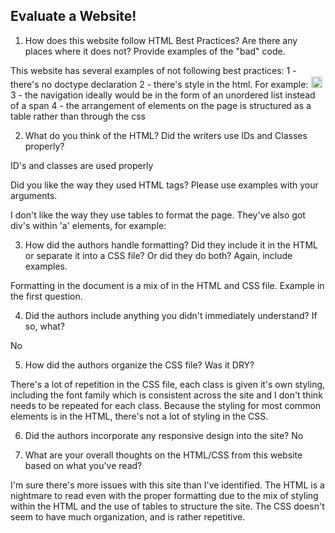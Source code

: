 ## Evaluate a Website! 
 
1) How does this website follow HTML Best Practices? Are there any places where 
it does not?  Provide examples of the "bad" code.

This website has several examples of not following best practices:
1 - there's no doctype declaration
2 - there's style in the html. For example: <img src="y18.gif" width=18 height=18 style="border:1px #ffffff solid;">
3 - the navigation ideally would be in the form of an unordered list instead of a span
4 - the arrangement of elements on the page is structured as a table rather than through the css

 
2) What do you think of the HTML? Did the writers use IDs and Classes properly? 

ID's and classes are used properly

Did you like the way they used HTML tags?  Please use examples with your arguments.

I don't like the way they use tables to format the page. They've also got div's within 'a' elements, for example:
 <a id=up_7781878 onclick="return vote(this)" href="vote?for=7781878&amp;dir=up&amp;by=Arctostaphylos&amp;auth=1b5cfecd744d5c5e04f624b2ed5b56c88c2afb5d&amp;whence=%6e%65%77%73">
                <div class="votearrow" title="upvote">
                </div>
              </a>
 
3) How did the authors handle formatting? Did they include it in the HTML or 
separate it into a CSS file? Or did they do both?  Again, include examples.

Formatting in the document is a mix of in the HTML and CSS file. Example in the first question.
 
4) Did the authors include anything you didn't immediately understand? 
If so, what?

No
 
5) How did the authors organize the CSS file? Was it DRY?

There's a lot of repetition in the CSS file, each class is given it's own styling, including the font family which is consistent across the site and I don't think needs to be repeated for each class. Because the styling for most common elements is in the HTML,
there's not a lot of styling in the CSS.
 
6) Did the authors incorporate any responsive design into the site?
No
 
7) What are your overall thoughts on the HTML/CSS from this website based on 
what you've read?

I'm sure there's more issues with this site than I've identified. The HTML is a nightmare to read even with the proper formatting due to the mix of styling within the HTML and the use of tables to structure the site. The CSS doesn't seem to have much organization, and is rather repetitive. 